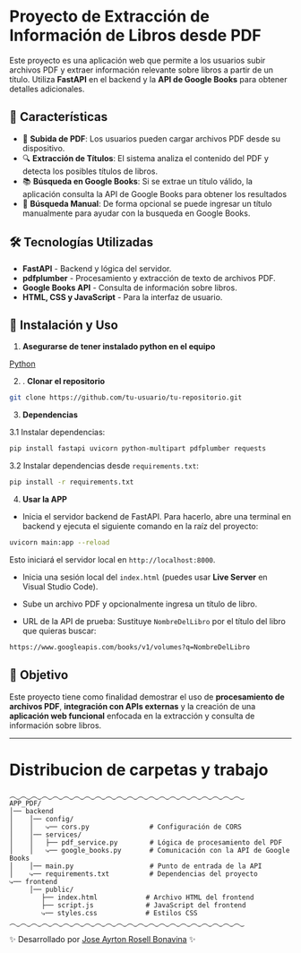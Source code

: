 # Proyecto de Extracción de Información de Libros desde PDF

Este proyecto es una aplicación web que permite a los usuarios subir archivos PDF y extraer información relevante sobre libros a partir de un título. Utiliza **FastAPI** en el backend y la **API de Google Books** para obtener detalles adicionales.

## 🚀 Características

- 📄 **Subida de PDF**: Los usuarios pueden cargar archivos PDF desde su dispositivo.
- 🔍 **Extracción de Títulos**: El sistema analiza el contenido del PDF y detecta los posibles títulos de libros.
- 📚 **Búsqueda en Google Books**: Si se extrae un título válido, la aplicación consulta la API de Google Books para obtener los resultados
- 📝 **Búsqueda Manual**: De forma opcional se puede ingresar un título manualmente para ayudar con la busqueda en Google Books.

## 🛠️ Tecnologías Utilizadas

- **FastAPI** - Backend y lógica del servidor.
- **pdfplumber** - Procesamiento y extracción de texto de archivos PDF.
- **Google Books API** - Consulta de información sobre libros.
- **HTML, CSS y JavaScript** - Para la interfaz de usuario.

## 📌 Instalación y Uso
1. **Asegurarse de tener instalado python en el equipo**

[Python](https://www.python.org/downloads/)

2. . **Clonar el repositorio**

```bash
git clone https://github.com/tu-usuario/tu-repositorio.git
```

3. **Dependencias**

3.1 Instalar dependencias:

```bash
pip install fastapi uvicorn python-multipart pdfplumber requests
```

3.2 Instalar dependencias desde `requirements.txt`:

```bash
pip install -r requirements.txt
```

4. **Usar la APP**

- Inicia el servidor backend de FastAPI. Para hacerlo, abre una terminal en backend y ejecuta el siguiente comando en la raíz del proyecto:

```bash
uvicorn main:app --reload
```

Esto iniciará el servidor local en `http://localhost:8000`.

- Inicia una sesión local del `index.html` (puedes usar **Live Server** en Visual Studio Code).
- Sube un archivo PDF y opcionalmente ingresa un título de libro.

- URL de la API de prueba: Sustituye `NombreDelLibro` por el título del libro que quieras buscar:
```bash
https://www.googleapis.com/books/v1/volumes?q=NombreDelLibro
```

## 🎯 Objetivo

Este proyecto tiene como finalidad demostrar el uso de **procesamiento de archivos PDF**, **integración con APIs externas** y la creación de una **aplicación web funcional** enfocada en la extracción y consulta de información sobre libros.

---

# Distribucion de carpetas y trabajo

```
︵‿︵‿︵‿︵‿︵‿︵‿︵‿︵‿︵‿︵‿︵‿︵‿︵‿︵‿︵‿︵‿︵‿︵‿︵‿︵‿︵‿︵‿
APP_PDF/
│── backend
│    │── config/
│    │   ⤷── cors.py               # Configuración de CORS
│    │── services/
│    │   ├── pdf_service.py        # Lógica de procesamiento del PDF
│    │   ⤷── google_books.py       # Comunicación con la API de Google Books
│    │── main.py                   # Punto de entrada de la API
│    ⤷── requirements.txt          # Dependencias del proyecto
⤷── frontend
     │── public/
        ├── index.html            # Archivo HTML del frontend
        ├── script.js             # JavaScript del frontend
        ⤷── styles.css            # Estilos CSS
︵‿︵‿︵‿︵‿︵‿︵‿︵‿︵‿︵‿︵‿︵‿︵‿︵‿︵‿︵‿︵‿︵‿︵‿︵‿︵‿︵‿︵‿
```
✨ Desarrollado por [Jose Ayrton Rosell Bonavina](https://github.com/joss0102) ✨
